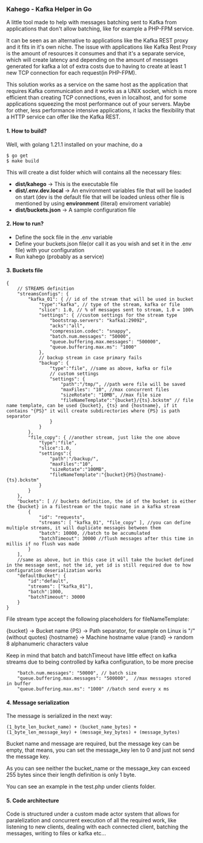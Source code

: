 ### Kahego - Kafka Helper in Go

A little tool made to help with messages batching sent to Kafka from applications that don't allow batching, like for example a PHP-FPM service.

It can be seen as an alternative to applications like the Kafka REST proxy and it fits in it's own niche. The issue with applications like Kafka Rest Proxy is the amount of resources it consumes and that it's a separate service, which will create latency and depending on the amount of messages generated for kafka a lot of extra costs due to having to create at least 1 new TCP connection for each request(in PHP-FPM).

This solution works as a service on the same host as the application that requires Kafka communication and it works as a UNIX socket, which is more efficient than creating TCP connections, even in localhost, and for some applications squeezing the most performance out of your servers. Maybe for other, less performance intensive applications, it lacks the flexibility that a HTTP service can offer like the Kafka REST.


#### 1. How to build?

Well, with golang 1.21.1 installed on your machine, do a 

```
$ go get
$ make build
```
This will create a dist folder which will contains all the necessary files:
* **dist/kahego** -> This is the executable file
* **dist/.env.dev.local** -> An environment variables file that will be loaded on start (dev is the default file that will be loaded unless other file is mentioned by using **environment** (literal) enviroment variable)
* **dist/buckets.json** -> A sample configuration file


#### 2. How to run?

* Define the sock file in the .env variable
* Define your buckets.json file(or call it as you wish and set it in the .env file) with your configuration
* Run kahego (probably as a service)

#### 3. Buckets file
```
{
    // STREAMS definition
    "streamsConfigs": {
        "kafka_01": { // id of the stream that will be used in bucket
            "type":"kafka", // type of the stream, kafka or file
            "slice": 1.0, // % of messages sent to stream, 1.0 = 100%
            "settings": { //custom settings for the stream type
                "bootstrap.servers": "kafka1:29092",
                "acks":"all",
                "compression.codec": "snappy",
                "batch.num.messages": "50000",
                "queue.buffering.max.messages": "500000",
                "queue.buffering.max.ms": "1000"
            },
            // backup stream in case primary fails
            "backup": { 
                "type":"file", //same as above, kafka or file
                // custom settings
                "settings": { 
                    "path":"/tmp/", //path were file will be saved
                    "maxFiles": "10", //max concurrent files
                    "sizeRotate": "10MB", //max file size
                    "fileNameTemplate":"{bucket}/{ts}.bckstm" // file name template, can be used {bucket}, {ts} and {hostname}, if it contains "{PS}" it will create subdirectories where {PS} is path separator
                }
            }
        },
        "file_copy": { //another stream, just like the one above
            "type":"file",
            "slice":1.0,
            "settings":{
                "path":"/backup/",
                "maxFiles":"10",
                "sizeRotate":"100MB",
                "fileNameTemplate":"{bucket}{PS}{hostname}-{ts}.bckstm"
            }
        }
    },
    "buckets": [ // buckets definition, the id of the bucket is either the {bucket} in a filestream or the topic name in a kafka stream
        {
            "id": "requests",
            "streams": [ "kafka_01", "file_copy" ], //you can define multiple streams, it will duplicate messages between them
            "batch": 10000, //batch to be accumulated 
            "batchTimeout": 30000 //flush messages after this time in millis if no flush was made
        }
    ],
    //same as above, but in this case it will take the bucket defined in the message sent, not the id, yet id is still required due to how configuration deserialization works
    "defaultBucket": {
        "id":"default",
        "streams": ["kafka_01"],
        "batch":1000,
        "batchTimeout": 30000
    } 
}
```
File stream type accept the following placeholders for fileNameTemplate:

{bucket} -> Bucket name
{PS} -> Path separator, for example on Linux is "/" (without quotes)
{hostname} -> Machine hostname value
{rand} -> random 8 alphanumeric characters value

Keep in mind that batch and batchTimeout have little effect on kafka streams due to being controlled by kafka configuration, to be more precise
```
    "batch.num.messages": "50000", // batch size
    "queue.buffering.max.messages": "500000",  //max messages stored in buffer
    "queue.buffering.max.ms": "1000" //batch send every x ms
```
#### 4. Message serialization

The message is serialized in the next way:
```
(1_byte_len_bucket_name) + (bucket_name_bytes) + (1_byte_len_message_key) + (message_key_bytes) + (message_bytes)
```
Bucket name and message are required, but the message key can be empty, that means, you can set the message_key len to 0 and just not send the message key. 


As you can see neither the bucket_name or the message_key can exceed 255 bytes since their length definition is only 1 byte.

You can see an example in the test.php under clients folder. 


#### 5. Code architecture

Code is structured under a custom made actor system that allows for paralelization and concurrent execution of all the required work, like listening to new clients, dealing with each connected client, batching the messages, writing to files or kafka etc...

